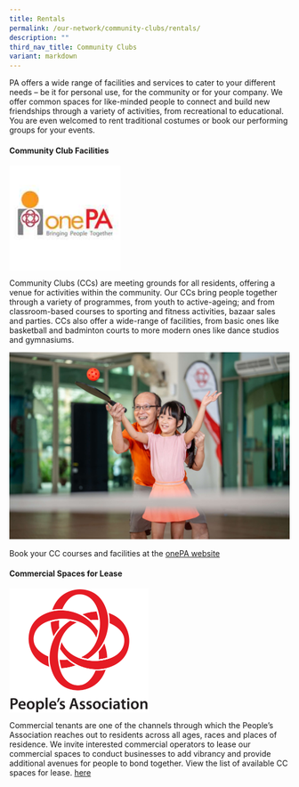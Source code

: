 ```yaml
---
title: Rentals
permalink: /our-network/community-clubs/rentals/
description: ""
third_nav_title: Community Clubs
variant: markdown
---
```

PA offers a wide range of facilities and services to cater to your different needs – be it for personal use, for the community or for your company. We offer common spaces for like-minded people to connect and build new friendships through a variety of activities, from recreational to educational. You are even welcomed to rent traditional costumes or book our performing groups for your events.

#### Community Club Facilities

<img style="width:200px" align="center" alt="onePA Logo" src="/images/Our%20Network/Community%20Club/onepalogo.jpg">

Community Clubs (CCs) are meeting grounds for all residents, offering a venue for activities within the community. Our CCs bring people together through a variety of programmes, from youth to active-ageing; and from classroom-based courses to sporting and fitness activities, bazaar sales and parties. CCs also offer a wide-range of facilities, from basic ones like basketball and badminton courts to more modern ones like dance studios and gymnasiums.

![](/images/Community%20Clubs/CC_Rentals_Facilities.jpg)

Book your CC courses and facilities at the [onePA website](https://www.onepa.gov.sg/)

#### Commercial Spaces for Lease
<img style="width:250px" align="center" alt="People's Association Logo" src="/images/PA%20Logo%202015%20(PNG).png">
		 

Commercial tenants are one of the channels through which the People’s Association reaches out to residents across all ages, races and places of residence. We invite interested commercial operators to lease our commercial spaces to conduct businesses to add vibrancy and provide additional avenues for people to bond together. View the list of available CC spaces for lease. [here](/files/List_of_Availability_PA_1_Sept_2025.pdf)